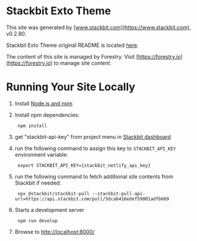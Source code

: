 # Stackbit Exto Theme

This site was generated by [www.stackbit.com](https://www.stackbit.com), v0.2.80.

Stackbit Exto Theme original README is located [here](./README.theme.md).

The content of this site is managed by Forestry. Visit [https://forestry.io](https://forestry.io) to manage site content.

# Running Your Site Locally

1. Install [Node.js and npm](https://nodejs.org/en/)

2. Install npm dependencies:

        npm install

3. get "stackbit-api-key" from project menu in [Stackbit dashboard](https://app.stackbit.com/dashboard)

4. run the following command to assign this key to `STACKBIT_API_KEY` environment variable:

        export STACKBIT_API_KEY={stackbit_netlify_api_key}

5. run the following command to fetch additional site contents from Stackbit if needed:

        npx @stackbit/stackbit-pull --stackbit-pull-api-url=https://api.stackbit.com/pull/5dcab416edef59001adfb669

6. Starts a development server

        npm run develop

7. Browse to [http://localhost:8000/](http://localhost:8000/)
